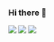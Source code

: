 ### Hi there 👋

<!--
**jangeungue/jangeungue** is a ✨ _special_ ✨ repository because its `README.md` (this file) appears on your GitHub profile.

Here are some ideas to get you started:

- 🔭 I’m currently working on ...
- 🌱 I’m currently learning ...
- 👯 I’m looking to collaborate on ...
- 🤔 I’m looking for help with ...
- 💬 Ask me about ...
- 📫 How to reach me: ...
- 😄 Pronouns: ...
- ⚡ Fun fact: ...
-->

<img src="https://img.shields.io/badge/C-3DDC84?style=flat-square&logo=c&logoColor=white"/>
<img src="https://img.shields.io/badge/C-3DDC84?style=flat-circle&logo=c&logoColor=white"/>
<img src="https://img.shields.io/badge/C++-3DDC84?style=flat-square&logo=c++&logoColor=blue"/>
